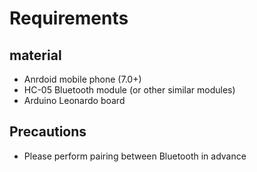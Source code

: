 # Requirements
## material
- Anrdoid mobile phone (7.0+)
- HC-05 Bluetooth module (or other similar modules)
- Arduino Leonardo board
## Precautions
- Please perform pairing between Bluetooth in advance